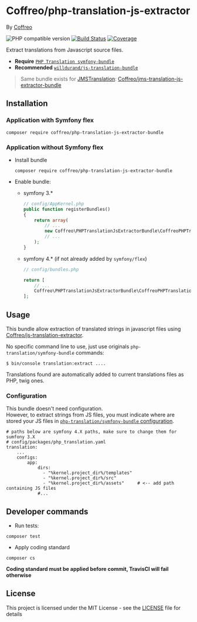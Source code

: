 # Coffreo/php-translation-js-extractor

By [Coffreo](https://coffreo.biz)

![PHP compatible version](https://img.shields.io/packagist/php-v/Coffreo/php-translation-js-extractor.svg)
[![Build Status](https://travis-ci.org/Coffreo/php-translation-js-extractor-bundle.svg?branch=master)](https://travis-ci.org/Coffreo/php-translation-js-extractor-bundle)
[![Coverage](https://img.shields.io/scrutinizer/coverage/g/coffreo/php-translation-js-extractor-bundle.svg)](https://scrutinizer-ci.com/g/coffreo/php-translation-js-extractor-bundle)

Extract translations from Javascript source files.

* **Require** [`PHP Translation symfony-bundle`](https://php-translation.readthedocs.io/en/latest/symfony/index.html) 
* **Recommended** [`willdurand/js-translation-bundle`](https://github.com/willdurand/BazingaJsTranslationBundle)

> Same bundle exists for [JMSTranslation](http://jmsyst.com/bundles/JMSTranslationBundle): [Coffreo/jms-translation-js-extractor-bundle](https://github.com/Coffreo/jms-translation-js-extractor-bundle)

## Installation

### Application with Symfony flex

```
composer require coffreo/php-translation-js-extractor-bundle
```

### Application without Symfony flex

* Install bundle

  ```
  composer require coffreo/php-translation-js-extractor-bundle
  ```

* Enable bundle:
    
  * symfony 3.*
    ````php
    // config/AppKernel.php
    public function registerBundles()
    {
        return array(
            // ...
            new Coffreo\PHPTranslationJsExtractorBundle\CoffreoPHPTranslationJsExtractorBundle(),
            // ...
        );
    }
    ````
    
  * symfony 4.* (if not already added by `symfony/flex`)
    ````php
    // config/bundles.php
    
    return [
        // ...
        Coffreo\PHPTranslationJsExtractorBundle\CoffreoPHPTranslationJsExtractorBundle::class => ['all' => true],
    ];
    ````


## Usage

This bundle allow extraction of translated strings in javascript files using [Coffreo/js-translation-extractor](https://github.com/Coffreo/js-translation-extractor).

No specific command line to use, just use originals `php-translation/symfony-bundle` commands:

````shell
$ bin/console translation:extract ....
```` 

Translations found are automatically added to current translations files as PHP, twig ones.

### Configuration

This bundle doesn't need configuration.   
However, to extract strings from JS files, you must indicate where are stored your JS files in [`php-translation/symfony-bundle` configuration](https://php-translation.readthedocs.io/en/latest/symfony/index.html#configuration).

```
# paths below are symfony 4.X paths, make sure to change them for sumfony 3.X
# config/packages/php_translation.yaml
translation:
    ...
    configs:
        app:
            dirs: 
              - "%kernel.project_dir%/templates"
              - "%kernel.project_dir%/src"
              - "%kernel.project_dir%/assets"     # <-- add path containing JS files 
            #...
```


## Developer commands

* Run tests:

```shell
composer test
```

* Apply coding standard

```shell
composer cs
```

**Coding standard must be applied before commit, TravisCI will fail otherwise**

## License

This project is licensed under the MIT License - see the [LICENSE](./LICENSE) file for details
